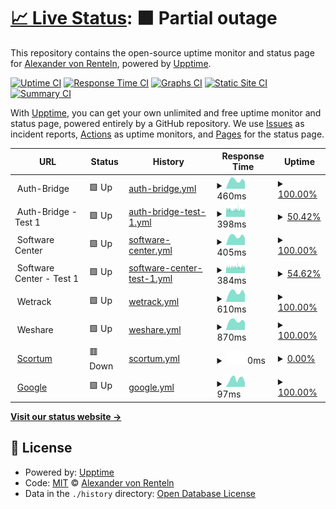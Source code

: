 # [📈 Live Status](https://herrphon.github.io/upptime): <!--live status--> **🟧 Partial outage**

This repository contains the open-source uptime monitor and status page for [Alexander von Renteln](https://herrphon.github.io/upptime), powered by [Upptime](https://github.com/upptime/upptime).

[![Uptime CI](https://github.com/herrphon/upptime/workflows/Uptime%20CI/badge.svg)](https://github.com/herrphon/upptime/actions?query=workflow%3A%22Uptime+CI%22)
[![Response Time CI](https://github.com/herrphon/upptime/workflows/Response%20Time%20CI/badge.svg)](https://github.com/herrphon/upptime/actions?query=workflow%3A%22Response+Time+CI%22)
[![Graphs CI](https://github.com/herrphon/upptime/workflows/Graphs%20CI/badge.svg)](https://github.com/herrphon/upptime/actions?query=workflow%3A%22Graphs+CI%22)
[![Static Site CI](https://github.com/herrphon/upptime/workflows/Static%20Site%20CI/badge.svg)](https://github.com/herrphon/upptime/actions?query=workflow%3A%22Static+Site+CI%22)
[![Summary CI](https://github.com/herrphon/upptime/workflows/Summary%20CI/badge.svg)](https://github.com/herrphon/upptime/actions?query=workflow%3A%22Summary+CI%22)

With [Upptime](https://upptime.js.org), you can get your own unlimited and free uptime monitor and status page, powered entirely by a GitHub repository. We use [Issues](https://github.com/herrphon/upptime/issues) as incident reports, [Actions](https://github.com/herrphon/upptime/actions) as uptime monitors, and [Pages](https://herrphon.github.io/upptime) for the status page.

<!--start: status pages-->
<!-- This summary is generated by Upptime (https://github.com/upptime/upptime) -->
<!-- Do not edit this manually, your changes will be overwritten -->
<!-- prettier-ignore -->
| URL | Status | History | Response Time | Uptime |
| --- | ------ | ------- | ------------- | ------ |
| <img alt="" src="https://favicons.githubusercontent.com/null" height="13"> Auth-Bridge | 🟩 Up | [auth-bridge.yml](https://github.com/herrphon/upptime/commits/HEAD/history/auth-bridge.yml) | <details><summary><img alt="Response time graph" src="./graphs/auth-bridge/response-time-week.png" height="20"> 460ms</summary><br><a href="https://upptime.phon.name/history/auth-bridge"><img alt="Response time 526" src="https://img.shields.io/endpoint?url=https%3A%2F%2Fraw.githubusercontent.com%2Fherrphon%2Fupptime%2FHEAD%2Fapi%2Fauth-bridge%2Fresponse-time.json"></a><br><a href="https://upptime.phon.name/history/auth-bridge"><img alt="24-hour response time 379" src="https://img.shields.io/endpoint?url=https%3A%2F%2Fraw.githubusercontent.com%2Fherrphon%2Fupptime%2FHEAD%2Fapi%2Fauth-bridge%2Fresponse-time-day.json"></a><br><a href="https://upptime.phon.name/history/auth-bridge"><img alt="7-day response time 460" src="https://img.shields.io/endpoint?url=https%3A%2F%2Fraw.githubusercontent.com%2Fherrphon%2Fupptime%2FHEAD%2Fapi%2Fauth-bridge%2Fresponse-time-week.json"></a><br><a href="https://upptime.phon.name/history/auth-bridge"><img alt="30-day response time 424" src="https://img.shields.io/endpoint?url=https%3A%2F%2Fraw.githubusercontent.com%2Fherrphon%2Fupptime%2FHEAD%2Fapi%2Fauth-bridge%2Fresponse-time-month.json"></a><br><a href="https://upptime.phon.name/history/auth-bridge"><img alt="1-year response time 526" src="https://img.shields.io/endpoint?url=https%3A%2F%2Fraw.githubusercontent.com%2Fherrphon%2Fupptime%2FHEAD%2Fapi%2Fauth-bridge%2Fresponse-time-year.json"></a></details> | <details><summary><a href="https://upptime.phon.name/history/auth-bridge">100.00%</a></summary><a href="https://upptime.phon.name/history/auth-bridge"><img alt="All-time uptime 99.84%" src="https://img.shields.io/endpoint?url=https%3A%2F%2Fraw.githubusercontent.com%2Fherrphon%2Fupptime%2FHEAD%2Fapi%2Fauth-bridge%2Fuptime.json"></a><br><a href="https://upptime.phon.name/history/auth-bridge"><img alt="24-hour uptime 100.00%" src="https://img.shields.io/endpoint?url=https%3A%2F%2Fraw.githubusercontent.com%2Fherrphon%2Fupptime%2FHEAD%2Fapi%2Fauth-bridge%2Fuptime-day.json"></a><br><a href="https://upptime.phon.name/history/auth-bridge"><img alt="7-day uptime 100.00%" src="https://img.shields.io/endpoint?url=https%3A%2F%2Fraw.githubusercontent.com%2Fherrphon%2Fupptime%2FHEAD%2Fapi%2Fauth-bridge%2Fuptime-week.json"></a><br><a href="https://upptime.phon.name/history/auth-bridge"><img alt="30-day uptime 100.00%" src="https://img.shields.io/endpoint?url=https%3A%2F%2Fraw.githubusercontent.com%2Fherrphon%2Fupptime%2FHEAD%2Fapi%2Fauth-bridge%2Fuptime-month.json"></a><br><a href="https://upptime.phon.name/history/auth-bridge"><img alt="1-year uptime 99.84%" src="https://img.shields.io/endpoint?url=https%3A%2F%2Fraw.githubusercontent.com%2Fherrphon%2Fupptime%2FHEAD%2Fapi%2Fauth-bridge%2Fuptime-year.json"></a></details>
| <img alt="" src="https://favicons.githubusercontent.com/null" height="13"> Auth-Bridge - Test 1 | 🟩 Up | [auth-bridge-test-1.yml](https://github.com/herrphon/upptime/commits/HEAD/history/auth-bridge-test-1.yml) | <details><summary><img alt="Response time graph" src="./graphs/auth-bridge-test-1/response-time-week.png" height="20"> 398ms</summary><br><a href="https://upptime.phon.name/history/auth-bridge-test-1"><img alt="Response time 406" src="https://img.shields.io/endpoint?url=https%3A%2F%2Fraw.githubusercontent.com%2Fherrphon%2Fupptime%2FHEAD%2Fapi%2Fauth-bridge-test-1%2Fresponse-time.json"></a><br><a href="https://upptime.phon.name/history/auth-bridge-test-1"><img alt="24-hour response time 411" src="https://img.shields.io/endpoint?url=https%3A%2F%2Fraw.githubusercontent.com%2Fherrphon%2Fupptime%2FHEAD%2Fapi%2Fauth-bridge-test-1%2Fresponse-time-day.json"></a><br><a href="https://upptime.phon.name/history/auth-bridge-test-1"><img alt="7-day response time 398" src="https://img.shields.io/endpoint?url=https%3A%2F%2Fraw.githubusercontent.com%2Fherrphon%2Fupptime%2FHEAD%2Fapi%2Fauth-bridge-test-1%2Fresponse-time-week.json"></a><br><a href="https://upptime.phon.name/history/auth-bridge-test-1"><img alt="30-day response time 391" src="https://img.shields.io/endpoint?url=https%3A%2F%2Fraw.githubusercontent.com%2Fherrphon%2Fupptime%2FHEAD%2Fapi%2Fauth-bridge-test-1%2Fresponse-time-month.json"></a><br><a href="https://upptime.phon.name/history/auth-bridge-test-1"><img alt="1-year response time 406" src="https://img.shields.io/endpoint?url=https%3A%2F%2Fraw.githubusercontent.com%2Fherrphon%2Fupptime%2FHEAD%2Fapi%2Fauth-bridge-test-1%2Fresponse-time-year.json"></a></details> | <details><summary><a href="https://upptime.phon.name/history/auth-bridge-test-1">50.42%</a></summary><a href="https://upptime.phon.name/history/auth-bridge-test-1"><img alt="All-time uptime 97.61%" src="https://img.shields.io/endpoint?url=https%3A%2F%2Fraw.githubusercontent.com%2Fherrphon%2Fupptime%2FHEAD%2Fapi%2Fauth-bridge-test-1%2Fuptime.json"></a><br><a href="https://upptime.phon.name/history/auth-bridge-test-1"><img alt="24-hour uptime 58.45%" src="https://img.shields.io/endpoint?url=https%3A%2F%2Fraw.githubusercontent.com%2Fherrphon%2Fupptime%2FHEAD%2Fapi%2Fauth-bridge-test-1%2Fuptime-day.json"></a><br><a href="https://upptime.phon.name/history/auth-bridge-test-1"><img alt="7-day uptime 50.42%" src="https://img.shields.io/endpoint?url=https%3A%2F%2Fraw.githubusercontent.com%2Fherrphon%2Fupptime%2FHEAD%2Fapi%2Fauth-bridge-test-1%2Fuptime-week.json"></a><br><a href="https://upptime.phon.name/history/auth-bridge-test-1"><img alt="30-day uptime 88.18%" src="https://img.shields.io/endpoint?url=https%3A%2F%2Fraw.githubusercontent.com%2Fherrphon%2Fupptime%2FHEAD%2Fapi%2Fauth-bridge-test-1%2Fuptime-month.json"></a><br><a href="https://upptime.phon.name/history/auth-bridge-test-1"><img alt="1-year uptime 97.61%" src="https://img.shields.io/endpoint?url=https%3A%2F%2Fraw.githubusercontent.com%2Fherrphon%2Fupptime%2FHEAD%2Fapi%2Fauth-bridge-test-1%2Fuptime-year.json"></a></details>
| <img alt="" src="https://favicons.githubusercontent.com/null" height="13"> Software Center | 🟩 Up | [software-center.yml](https://github.com/herrphon/upptime/commits/HEAD/history/software-center.yml) | <details><summary><img alt="Response time graph" src="./graphs/software-center/response-time-week.png" height="20"> 405ms</summary><br><a href="https://upptime.phon.name/history/software-center"><img alt="Response time 494" src="https://img.shields.io/endpoint?url=https%3A%2F%2Fraw.githubusercontent.com%2Fherrphon%2Fupptime%2FHEAD%2Fapi%2Fsoftware-center%2Fresponse-time.json"></a><br><a href="https://upptime.phon.name/history/software-center"><img alt="24-hour response time 317" src="https://img.shields.io/endpoint?url=https%3A%2F%2Fraw.githubusercontent.com%2Fherrphon%2Fupptime%2FHEAD%2Fapi%2Fsoftware-center%2Fresponse-time-day.json"></a><br><a href="https://upptime.phon.name/history/software-center"><img alt="7-day response time 405" src="https://img.shields.io/endpoint?url=https%3A%2F%2Fraw.githubusercontent.com%2Fherrphon%2Fupptime%2FHEAD%2Fapi%2Fsoftware-center%2Fresponse-time-week.json"></a><br><a href="https://upptime.phon.name/history/software-center"><img alt="30-day response time 390" src="https://img.shields.io/endpoint?url=https%3A%2F%2Fraw.githubusercontent.com%2Fherrphon%2Fupptime%2FHEAD%2Fapi%2Fsoftware-center%2Fresponse-time-month.json"></a><br><a href="https://upptime.phon.name/history/software-center"><img alt="1-year response time 494" src="https://img.shields.io/endpoint?url=https%3A%2F%2Fraw.githubusercontent.com%2Fherrphon%2Fupptime%2FHEAD%2Fapi%2Fsoftware-center%2Fresponse-time-year.json"></a></details> | <details><summary><a href="https://upptime.phon.name/history/software-center">100.00%</a></summary><a href="https://upptime.phon.name/history/software-center"><img alt="All-time uptime 99.84%" src="https://img.shields.io/endpoint?url=https%3A%2F%2Fraw.githubusercontent.com%2Fherrphon%2Fupptime%2FHEAD%2Fapi%2Fsoftware-center%2Fuptime.json"></a><br><a href="https://upptime.phon.name/history/software-center"><img alt="24-hour uptime 100.00%" src="https://img.shields.io/endpoint?url=https%3A%2F%2Fraw.githubusercontent.com%2Fherrphon%2Fupptime%2FHEAD%2Fapi%2Fsoftware-center%2Fuptime-day.json"></a><br><a href="https://upptime.phon.name/history/software-center"><img alt="7-day uptime 100.00%" src="https://img.shields.io/endpoint?url=https%3A%2F%2Fraw.githubusercontent.com%2Fherrphon%2Fupptime%2FHEAD%2Fapi%2Fsoftware-center%2Fuptime-week.json"></a><br><a href="https://upptime.phon.name/history/software-center"><img alt="30-day uptime 100.00%" src="https://img.shields.io/endpoint?url=https%3A%2F%2Fraw.githubusercontent.com%2Fherrphon%2Fupptime%2FHEAD%2Fapi%2Fsoftware-center%2Fuptime-month.json"></a><br><a href="https://upptime.phon.name/history/software-center"><img alt="1-year uptime 99.84%" src="https://img.shields.io/endpoint?url=https%3A%2F%2Fraw.githubusercontent.com%2Fherrphon%2Fupptime%2FHEAD%2Fapi%2Fsoftware-center%2Fuptime-year.json"></a></details>
| <img alt="" src="https://favicons.githubusercontent.com/null" height="13"> Software Center - Test 1 | 🟩 Up | [software-center-test-1.yml](https://github.com/herrphon/upptime/commits/HEAD/history/software-center-test-1.yml) | <details><summary><img alt="Response time graph" src="./graphs/software-center-test-1/response-time-week.png" height="20"> 384ms</summary><br><a href="https://upptime.phon.name/history/software-center-test-1"><img alt="Response time 402" src="https://img.shields.io/endpoint?url=https%3A%2F%2Fraw.githubusercontent.com%2Fherrphon%2Fupptime%2FHEAD%2Fapi%2Fsoftware-center-test-1%2Fresponse-time.json"></a><br><a href="https://upptime.phon.name/history/software-center-test-1"><img alt="24-hour response time 389" src="https://img.shields.io/endpoint?url=https%3A%2F%2Fraw.githubusercontent.com%2Fherrphon%2Fupptime%2FHEAD%2Fapi%2Fsoftware-center-test-1%2Fresponse-time-day.json"></a><br><a href="https://upptime.phon.name/history/software-center-test-1"><img alt="7-day response time 384" src="https://img.shields.io/endpoint?url=https%3A%2F%2Fraw.githubusercontent.com%2Fherrphon%2Fupptime%2FHEAD%2Fapi%2Fsoftware-center-test-1%2Fresponse-time-week.json"></a><br><a href="https://upptime.phon.name/history/software-center-test-1"><img alt="30-day response time 380" src="https://img.shields.io/endpoint?url=https%3A%2F%2Fraw.githubusercontent.com%2Fherrphon%2Fupptime%2FHEAD%2Fapi%2Fsoftware-center-test-1%2Fresponse-time-month.json"></a><br><a href="https://upptime.phon.name/history/software-center-test-1"><img alt="1-year response time 402" src="https://img.shields.io/endpoint?url=https%3A%2F%2Fraw.githubusercontent.com%2Fherrphon%2Fupptime%2FHEAD%2Fapi%2Fsoftware-center-test-1%2Fresponse-time-year.json"></a></details> | <details><summary><a href="https://upptime.phon.name/history/software-center-test-1">54.62%</a></summary><a href="https://upptime.phon.name/history/software-center-test-1"><img alt="All-time uptime 97.89%" src="https://img.shields.io/endpoint?url=https%3A%2F%2Fraw.githubusercontent.com%2Fherrphon%2Fupptime%2FHEAD%2Fapi%2Fsoftware-center-test-1%2Fuptime.json"></a><br><a href="https://upptime.phon.name/history/software-center-test-1"><img alt="24-hour uptime 48.32%" src="https://img.shields.io/endpoint?url=https%3A%2F%2Fraw.githubusercontent.com%2Fherrphon%2Fupptime%2FHEAD%2Fapi%2Fsoftware-center-test-1%2Fuptime-day.json"></a><br><a href="https://upptime.phon.name/history/software-center-test-1"><img alt="7-day uptime 54.62%" src="https://img.shields.io/endpoint?url=https%3A%2F%2Fraw.githubusercontent.com%2Fherrphon%2Fupptime%2FHEAD%2Fapi%2Fsoftware-center-test-1%2Fuptime-week.json"></a><br><a href="https://upptime.phon.name/history/software-center-test-1"><img alt="30-day uptime 89.56%" src="https://img.shields.io/endpoint?url=https%3A%2F%2Fraw.githubusercontent.com%2Fherrphon%2Fupptime%2FHEAD%2Fapi%2Fsoftware-center-test-1%2Fuptime-month.json"></a><br><a href="https://upptime.phon.name/history/software-center-test-1"><img alt="1-year uptime 97.89%" src="https://img.shields.io/endpoint?url=https%3A%2F%2Fraw.githubusercontent.com%2Fherrphon%2Fupptime%2FHEAD%2Fapi%2Fsoftware-center-test-1%2Fuptime-year.json"></a></details>
| <img alt="" src="https://favicons.githubusercontent.com/null" height="13"> Wetrack | 🟩 Up | [wetrack.yml](https://github.com/herrphon/upptime/commits/HEAD/history/wetrack.yml) | <details><summary><img alt="Response time graph" src="./graphs/wetrack/response-time-week.png" height="20"> 610ms</summary><br><a href="https://upptime.phon.name/history/wetrack"><img alt="Response time 757" src="https://img.shields.io/endpoint?url=https%3A%2F%2Fraw.githubusercontent.com%2Fherrphon%2Fupptime%2FHEAD%2Fapi%2Fwetrack%2Fresponse-time.json"></a><br><a href="https://upptime.phon.name/history/wetrack"><img alt="24-hour response time 500" src="https://img.shields.io/endpoint?url=https%3A%2F%2Fraw.githubusercontent.com%2Fherrphon%2Fupptime%2FHEAD%2Fapi%2Fwetrack%2Fresponse-time-day.json"></a><br><a href="https://upptime.phon.name/history/wetrack"><img alt="7-day response time 610" src="https://img.shields.io/endpoint?url=https%3A%2F%2Fraw.githubusercontent.com%2Fherrphon%2Fupptime%2FHEAD%2Fapi%2Fwetrack%2Fresponse-time-week.json"></a><br><a href="https://upptime.phon.name/history/wetrack"><img alt="30-day response time 575" src="https://img.shields.io/endpoint?url=https%3A%2F%2Fraw.githubusercontent.com%2Fherrphon%2Fupptime%2FHEAD%2Fapi%2Fwetrack%2Fresponse-time-month.json"></a><br><a href="https://upptime.phon.name/history/wetrack"><img alt="1-year response time 757" src="https://img.shields.io/endpoint?url=https%3A%2F%2Fraw.githubusercontent.com%2Fherrphon%2Fupptime%2FHEAD%2Fapi%2Fwetrack%2Fresponse-time-year.json"></a></details> | <details><summary><a href="https://upptime.phon.name/history/wetrack">100.00%</a></summary><a href="https://upptime.phon.name/history/wetrack"><img alt="All-time uptime 99.79%" src="https://img.shields.io/endpoint?url=https%3A%2F%2Fraw.githubusercontent.com%2Fherrphon%2Fupptime%2FHEAD%2Fapi%2Fwetrack%2Fuptime.json"></a><br><a href="https://upptime.phon.name/history/wetrack"><img alt="24-hour uptime 100.00%" src="https://img.shields.io/endpoint?url=https%3A%2F%2Fraw.githubusercontent.com%2Fherrphon%2Fupptime%2FHEAD%2Fapi%2Fwetrack%2Fuptime-day.json"></a><br><a href="https://upptime.phon.name/history/wetrack"><img alt="7-day uptime 100.00%" src="https://img.shields.io/endpoint?url=https%3A%2F%2Fraw.githubusercontent.com%2Fherrphon%2Fupptime%2FHEAD%2Fapi%2Fwetrack%2Fuptime-week.json"></a><br><a href="https://upptime.phon.name/history/wetrack"><img alt="30-day uptime 99.92%" src="https://img.shields.io/endpoint?url=https%3A%2F%2Fraw.githubusercontent.com%2Fherrphon%2Fupptime%2FHEAD%2Fapi%2Fwetrack%2Fuptime-month.json"></a><br><a href="https://upptime.phon.name/history/wetrack"><img alt="1-year uptime 99.79%" src="https://img.shields.io/endpoint?url=https%3A%2F%2Fraw.githubusercontent.com%2Fherrphon%2Fupptime%2FHEAD%2Fapi%2Fwetrack%2Fuptime-year.json"></a></details>
| <img alt="" src="https://favicons.githubusercontent.com/null" height="13"> Weshare | 🟩 Up | [weshare.yml](https://github.com/herrphon/upptime/commits/HEAD/history/weshare.yml) | <details><summary><img alt="Response time graph" src="./graphs/weshare/response-time-week.png" height="20"> 870ms</summary><br><a href="https://upptime.phon.name/history/weshare"><img alt="Response time 1397" src="https://img.shields.io/endpoint?url=https%3A%2F%2Fraw.githubusercontent.com%2Fherrphon%2Fupptime%2FHEAD%2Fapi%2Fweshare%2Fresponse-time.json"></a><br><a href="https://upptime.phon.name/history/weshare"><img alt="24-hour response time 744" src="https://img.shields.io/endpoint?url=https%3A%2F%2Fraw.githubusercontent.com%2Fherrphon%2Fupptime%2FHEAD%2Fapi%2Fweshare%2Fresponse-time-day.json"></a><br><a href="https://upptime.phon.name/history/weshare"><img alt="7-day response time 870" src="https://img.shields.io/endpoint?url=https%3A%2F%2Fraw.githubusercontent.com%2Fherrphon%2Fupptime%2FHEAD%2Fapi%2Fweshare%2Fresponse-time-week.json"></a><br><a href="https://upptime.phon.name/history/weshare"><img alt="30-day response time 849" src="https://img.shields.io/endpoint?url=https%3A%2F%2Fraw.githubusercontent.com%2Fherrphon%2Fupptime%2FHEAD%2Fapi%2Fweshare%2Fresponse-time-month.json"></a><br><a href="https://upptime.phon.name/history/weshare"><img alt="1-year response time 1397" src="https://img.shields.io/endpoint?url=https%3A%2F%2Fraw.githubusercontent.com%2Fherrphon%2Fupptime%2FHEAD%2Fapi%2Fweshare%2Fresponse-time-year.json"></a></details> | <details><summary><a href="https://upptime.phon.name/history/weshare">100.00%</a></summary><a href="https://upptime.phon.name/history/weshare"><img alt="All-time uptime 99.63%" src="https://img.shields.io/endpoint?url=https%3A%2F%2Fraw.githubusercontent.com%2Fherrphon%2Fupptime%2FHEAD%2Fapi%2Fweshare%2Fuptime.json"></a><br><a href="https://upptime.phon.name/history/weshare"><img alt="24-hour uptime 100.00%" src="https://img.shields.io/endpoint?url=https%3A%2F%2Fraw.githubusercontent.com%2Fherrphon%2Fupptime%2FHEAD%2Fapi%2Fweshare%2Fuptime-day.json"></a><br><a href="https://upptime.phon.name/history/weshare"><img alt="7-day uptime 100.00%" src="https://img.shields.io/endpoint?url=https%3A%2F%2Fraw.githubusercontent.com%2Fherrphon%2Fupptime%2FHEAD%2Fapi%2Fweshare%2Fuptime-week.json"></a><br><a href="https://upptime.phon.name/history/weshare"><img alt="30-day uptime 100.00%" src="https://img.shields.io/endpoint?url=https%3A%2F%2Fraw.githubusercontent.com%2Fherrphon%2Fupptime%2FHEAD%2Fapi%2Fweshare%2Fuptime-month.json"></a><br><a href="https://upptime.phon.name/history/weshare"><img alt="1-year uptime 99.63%" src="https://img.shields.io/endpoint?url=https%3A%2F%2Fraw.githubusercontent.com%2Fherrphon%2Fupptime%2FHEAD%2Fapi%2Fweshare%2Fuptime-year.json"></a></details>
| <img alt="" src="https://favicons.githubusercontent.com/scortum.com" height="13"> [Scortum](https://scortum.com) | 🟥 Down | [scortum.yml](https://github.com/herrphon/upptime/commits/HEAD/history/scortum.yml) | <details><summary><img alt="Response time graph" src="./graphs/scortum/response-time-week.png" height="20"> 0ms</summary><br><a href="https://upptime.phon.name/history/scortum"><img alt="Response time 0" src="https://img.shields.io/endpoint?url=https%3A%2F%2Fraw.githubusercontent.com%2Fherrphon%2Fupptime%2FHEAD%2Fapi%2Fscortum%2Fresponse-time.json"></a><br><a href="https://upptime.phon.name/history/scortum"><img alt="24-hour response time 0" src="https://img.shields.io/endpoint?url=https%3A%2F%2Fraw.githubusercontent.com%2Fherrphon%2Fupptime%2FHEAD%2Fapi%2Fscortum%2Fresponse-time-day.json"></a><br><a href="https://upptime.phon.name/history/scortum"><img alt="7-day response time 0" src="https://img.shields.io/endpoint?url=https%3A%2F%2Fraw.githubusercontent.com%2Fherrphon%2Fupptime%2FHEAD%2Fapi%2Fscortum%2Fresponse-time-week.json"></a><br><a href="https://upptime.phon.name/history/scortum"><img alt="30-day response time 0" src="https://img.shields.io/endpoint?url=https%3A%2F%2Fraw.githubusercontent.com%2Fherrphon%2Fupptime%2FHEAD%2Fapi%2Fscortum%2Fresponse-time-month.json"></a><br><a href="https://upptime.phon.name/history/scortum"><img alt="1-year response time 0" src="https://img.shields.io/endpoint?url=https%3A%2F%2Fraw.githubusercontent.com%2Fherrphon%2Fupptime%2FHEAD%2Fapi%2Fscortum%2Fresponse-time-year.json"></a></details> | <details><summary><a href="https://upptime.phon.name/history/scortum">0.00%</a></summary><a href="https://upptime.phon.name/history/scortum"><img alt="All-time uptime 0.00%" src="https://img.shields.io/endpoint?url=https%3A%2F%2Fraw.githubusercontent.com%2Fherrphon%2Fupptime%2FHEAD%2Fapi%2Fscortum%2Fuptime.json"></a><br><a href="https://upptime.phon.name/history/scortum"><img alt="24-hour uptime 0.00%" src="https://img.shields.io/endpoint?url=https%3A%2F%2Fraw.githubusercontent.com%2Fherrphon%2Fupptime%2FHEAD%2Fapi%2Fscortum%2Fuptime-day.json"></a><br><a href="https://upptime.phon.name/history/scortum"><img alt="7-day uptime 0.00%" src="https://img.shields.io/endpoint?url=https%3A%2F%2Fraw.githubusercontent.com%2Fherrphon%2Fupptime%2FHEAD%2Fapi%2Fscortum%2Fuptime-week.json"></a><br><a href="https://upptime.phon.name/history/scortum"><img alt="30-day uptime 7.96%" src="https://img.shields.io/endpoint?url=https%3A%2F%2Fraw.githubusercontent.com%2Fherrphon%2Fupptime%2FHEAD%2Fapi%2Fscortum%2Fuptime-month.json"></a><br><a href="https://upptime.phon.name/history/scortum"><img alt="1-year uptime 0.00%" src="https://img.shields.io/endpoint?url=https%3A%2F%2Fraw.githubusercontent.com%2Fherrphon%2Fupptime%2FHEAD%2Fapi%2Fscortum%2Fuptime-year.json"></a></details>
| <img alt="" src="https://www.google.com/favicon.ico" height="13"> [Google](https://www.google.com) | 🟩 Up | [google.yml](https://github.com/herrphon/upptime/commits/HEAD/history/google.yml) | <details><summary><img alt="Response time graph" src="./graphs/google/response-time-week.png" height="20"> 97ms</summary><br><a href="https://upptime.phon.name/history/google"><img alt="Response time 104" src="https://img.shields.io/endpoint?url=https%3A%2F%2Fraw.githubusercontent.com%2Fherrphon%2Fupptime%2FHEAD%2Fapi%2Fgoogle%2Fresponse-time.json"></a><br><a href="https://upptime.phon.name/history/google"><img alt="24-hour response time 52" src="https://img.shields.io/endpoint?url=https%3A%2F%2Fraw.githubusercontent.com%2Fherrphon%2Fupptime%2FHEAD%2Fapi%2Fgoogle%2Fresponse-time-day.json"></a><br><a href="https://upptime.phon.name/history/google"><img alt="7-day response time 97" src="https://img.shields.io/endpoint?url=https%3A%2F%2Fraw.githubusercontent.com%2Fherrphon%2Fupptime%2FHEAD%2Fapi%2Fgoogle%2Fresponse-time-week.json"></a><br><a href="https://upptime.phon.name/history/google"><img alt="30-day response time 103" src="https://img.shields.io/endpoint?url=https%3A%2F%2Fraw.githubusercontent.com%2Fherrphon%2Fupptime%2FHEAD%2Fapi%2Fgoogle%2Fresponse-time-month.json"></a><br><a href="https://upptime.phon.name/history/google"><img alt="1-year response time 104" src="https://img.shields.io/endpoint?url=https%3A%2F%2Fraw.githubusercontent.com%2Fherrphon%2Fupptime%2FHEAD%2Fapi%2Fgoogle%2Fresponse-time-year.json"></a></details> | <details><summary><a href="https://upptime.phon.name/history/google">100.00%</a></summary><a href="https://upptime.phon.name/history/google"><img alt="All-time uptime 100.00%" src="https://img.shields.io/endpoint?url=https%3A%2F%2Fraw.githubusercontent.com%2Fherrphon%2Fupptime%2FHEAD%2Fapi%2Fgoogle%2Fuptime.json"></a><br><a href="https://upptime.phon.name/history/google"><img alt="24-hour uptime 100.00%" src="https://img.shields.io/endpoint?url=https%3A%2F%2Fraw.githubusercontent.com%2Fherrphon%2Fupptime%2FHEAD%2Fapi%2Fgoogle%2Fuptime-day.json"></a><br><a href="https://upptime.phon.name/history/google"><img alt="7-day uptime 100.00%" src="https://img.shields.io/endpoint?url=https%3A%2F%2Fraw.githubusercontent.com%2Fherrphon%2Fupptime%2FHEAD%2Fapi%2Fgoogle%2Fuptime-week.json"></a><br><a href="https://upptime.phon.name/history/google"><img alt="30-day uptime 100.00%" src="https://img.shields.io/endpoint?url=https%3A%2F%2Fraw.githubusercontent.com%2Fherrphon%2Fupptime%2FHEAD%2Fapi%2Fgoogle%2Fuptime-month.json"></a><br><a href="https://upptime.phon.name/history/google"><img alt="1-year uptime 100.00%" src="https://img.shields.io/endpoint?url=https%3A%2F%2Fraw.githubusercontent.com%2Fherrphon%2Fupptime%2FHEAD%2Fapi%2Fgoogle%2Fuptime-year.json"></a></details>

<!--end: status pages-->

[**Visit our status website →**](https://herrphon.github.io/upptime)

## 📄 License

- Powered by: [Upptime](https://github.com/upptime/upptime)
- Code: [MIT](./LICENSE) © [Alexander von Renteln](https://herrphon.github.io/upptime)
- Data in the `./history` directory: [Open Database License](https://opendatacommons.org/licenses/odbl/1-0/)
